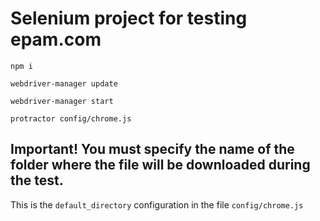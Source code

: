 # Selenium project for testing epam.com

    npm i

    webdriver-manager update

    webdriver-manager start

    protractor config/chrome.js

## Important! You must specify the name of the folder where the file will be downloaded during the test.

This is the `default_directory` configuration in the file `config/chrome.js`